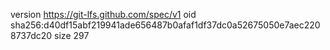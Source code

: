 version https://git-lfs.github.com/spec/v1
oid sha256:d40df15abf219941ade656487b0afaf1df37dc0a52675050e7aec2208737dc20
size 297
